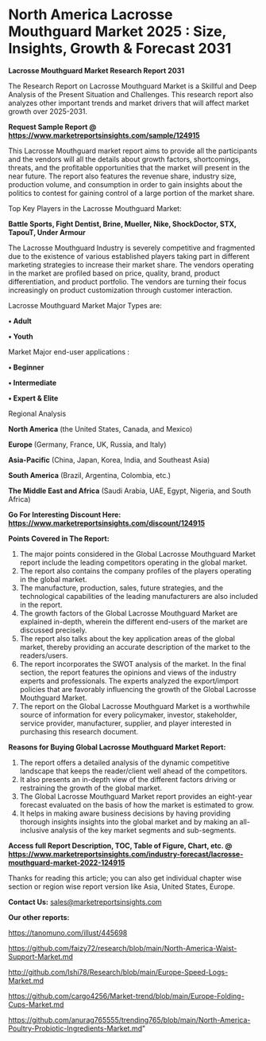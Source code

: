 # North America Lacrosse Mouthguard Market 2025 : Size, Insights, Growth & Forecast 2031

<strong>Lacrosse Mouthguard Market Research Report 2031</strong>

The Research Report on Lacrosse Mouthguard Market is a Skillful and Deep Analysis of the Present Situation and Challenges. This research report also analyzes other important trends and market drivers that will affect market growth over 2025-2031.

<strong>Request Sample Report @ <a href=https://www.marketreportsinsights.com/sample/124915>https://www.marketreportsinsights.com/sample/124915</a></strong>

This Lacrosse Mouthguard market report aims to provide all the participants and the vendors will all the details about growth factors, shortcomings, threats, and the profitable opportunities that the market will present in the near future. The report also features the revenue share, industry size, production volume, and consumption in order to gain insights about the politics to contest for gaining control of a large portion of the market share.

Top Key Players in the Lacrosse Mouthguard Market:

<strong>Battle Sports, Fight Dentist, Brine, Mueller, Nike, ShockDoctor, STX, TapouT, Under Armour</strong>

The Lacrosse Mouthguard Industry is severely competitive and fragmented due to the existence of various established players taking part in different marketing strategies to increase their market share. The vendors operating in the market are profiled based on price, quality, brand, product differentiation, and product portfolio. The vendors are turning their focus increasingly on product customization through customer interaction.

Lacrosse Mouthguard Market Major Types are:

<strong>• Adult

• Youth</strong>

Market Major end-user applications :

<strong>• Beginner

• Intermediate

• Expert & Elite</strong>

Regional Analysis

</u><strong><b>North America</b></strong> (the United States, Canada, and Mexico)

<strong><b>Europe </b></strong>(Germany, France, UK, Russia, and Italy)

<strong><b>Asia-Pacific</b></strong> (China, Japan, Korea, India, and Southeast Asia)

<strong><b>South America</b></strong> (Brazil, Argentina, Colombia, etc.)

<strong><b>The Middle East and Africa</b></strong> (Saudi Arabia, UAE, Egypt, Nigeria, and South Africa)

<strong>Go For Interesting Discount Here: <a href=https://www.marketreportsinsights.com/discount/124915>https://www.marketreportsinsights.com/discount/124915</a></strong>

<strong>Points Covered in The Report:</strong>
<ol>
  <li>The major points considered in the Global Lacrosse Mouthguard Market report include the leading competitors operating in the global market.</li>
  <li>The report also contains the company profiles of the players operating in the global market.</li>
  <li>The manufacture, production, sales, future strategies, and the technological capabilities of the leading manufacturers are also included in the report.</li>
  <li>The growth factors of the Global Lacrosse Mouthguard Market are explained in-depth, wherein the different end-users of the market are discussed precisely.</li>
  <li>The report also talks about the key application areas of the global market, thereby providing an accurate description of the market to the readers/users.</li>
  <li>The report incorporates the SWOT analysis of the market. In the final section, the report features the opinions and views of the industry experts and professionals. The experts analyzed the export/import policies that are favorably influencing the growth of the Global Lacrosse Mouthguard Market.</li>
  <li>The report on the Global Lacrosse Mouthguard Market is a worthwhile source of information for every policymaker, investor, stakeholder, service provider, manufacturer, supplier, and player interested in purchasing this research document.</li>
</ol>
<strong>Reasons for Buying Global Lacrosse Mouthguard Market Report:</strong>

<ol>
  <li>The report offers a detailed analysis of the dynamic competitive landscape that keeps the reader/client well ahead of the competitors.</li>
  <li>It also presents an in-depth view of the different factors driving or restraining the growth of the global market.</li>
  <li>The Global Lacrosse Mouthguard Market report provides an eight-year forecast evaluated on the basis of how the market is estimated to grow.</li>
  <li>It helps in making aware business decisions by having providing thorough insights insights into the global market and by making an all-inclusive analysis of the key market segments and sub-segments.</li>
</ol>
<strong>Access full Report Description, TOC, Table of Figure, Chart, etc. @ <a href=https://www.marketreportsinsights.com/industry-forecast/lacrosse-mouthguard-market-2022-124915>https://www.marketreportsinsights.com/industry-forecast/lacrosse-mouthguard-market-2022-124915</a></strong>


Thanks for reading this article; you can also get individual chapter wise section or region wise report version like Asia, United States, Europe.

<strong>Contact Us:</strong>
sales@marketreportsinsights.com

<strong>Our other reports:</strong>

<a href=https://tanomuno.com/illust/445698>https://tanomuno.com/illust/445698</a>

<a href=https://github.com/faizy72/research/blob/main/North-America-Waist-Support-Market.md>https://github.com/faizy72/research/blob/main/North-America-Waist-Support-Market.md</a>

<a href=http://github.com/Ishi78/Research/blob/main/Europe-Speed-Logs-Market.md>http://github.com/Ishi78/Research/blob/main/Europe-Speed-Logs-Market.md</a>

<a href=https://github.com/cargo4256/Market-trend/blob/main/Europe-Folding-Cups-Market.md>https://github.com/cargo4256/Market-trend/blob/main/Europe-Folding-Cups-Market.md</a>

<a href=https://github.com/anurag765555/trending765/blob/main/North-America-Poultry-Probiotic-Ingredients-Market.md>https://github.com/anurag765555/trending765/blob/main/North-America-Poultry-Probiotic-Ingredients-Market.md</a>"
